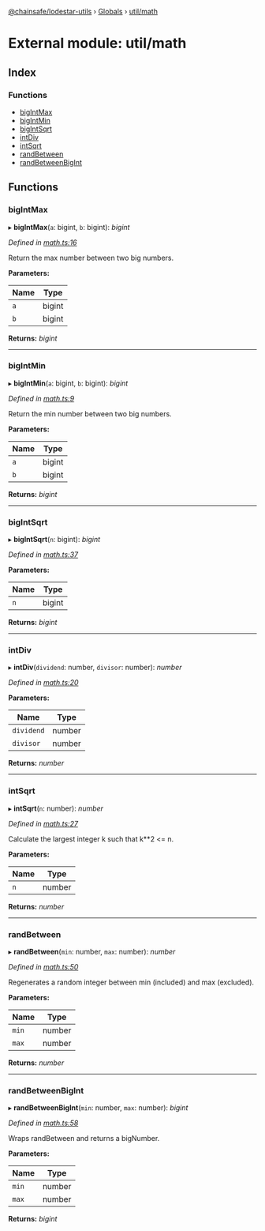 [@chainsafe/lodestar-utils](../README.md) › [Globals](../globals.md) › [util/math](util_math.md)

# External module: util/math

## Index

### Functions

* [bigIntMax](util_math.md#bigintmax)
* [bigIntMin](util_math.md#bigintmin)
* [bigIntSqrt](util_math.md#bigintsqrt)
* [intDiv](util_math.md#intdiv)
* [intSqrt](util_math.md#intsqrt)
* [randBetween](util_math.md#randbetween)
* [randBetweenBigInt](util_math.md#randbetweenbigint)

## Functions

###  bigIntMax

▸ **bigIntMax**(`a`: bigint, `b`: bigint): *bigint*

*Defined in [math.ts:16](https://github.com/ChainSafe/lodestar/blob/176e51ae9/packages/lodestar-utils/src/math.ts#L16)*

Return the max number between two big numbers.

**Parameters:**

Name | Type |
------ | ------ |
`a` | bigint |
`b` | bigint |

**Returns:** *bigint*

___

###  bigIntMin

▸ **bigIntMin**(`a`: bigint, `b`: bigint): *bigint*

*Defined in [math.ts:9](https://github.com/ChainSafe/lodestar/blob/176e51ae9/packages/lodestar-utils/src/math.ts#L9)*

Return the min number between two big numbers.

**Parameters:**

Name | Type |
------ | ------ |
`a` | bigint |
`b` | bigint |

**Returns:** *bigint*

___

###  bigIntSqrt

▸ **bigIntSqrt**(`n`: bigint): *bigint*

*Defined in [math.ts:37](https://github.com/ChainSafe/lodestar/blob/176e51ae9/packages/lodestar-utils/src/math.ts#L37)*

**Parameters:**

Name | Type |
------ | ------ |
`n` | bigint |

**Returns:** *bigint*

___

###  intDiv

▸ **intDiv**(`dividend`: number, `divisor`: number): *number*

*Defined in [math.ts:20](https://github.com/ChainSafe/lodestar/blob/176e51ae9/packages/lodestar-utils/src/math.ts#L20)*

**Parameters:**

Name | Type |
------ | ------ |
`dividend` | number |
`divisor` | number |

**Returns:** *number*

___

###  intSqrt

▸ **intSqrt**(`n`: number): *number*

*Defined in [math.ts:27](https://github.com/ChainSafe/lodestar/blob/176e51ae9/packages/lodestar-utils/src/math.ts#L27)*

Calculate the largest integer k such that k**2 <= n.

**Parameters:**

Name | Type |
------ | ------ |
`n` | number |

**Returns:** *number*

___

###  randBetween

▸ **randBetween**(`min`: number, `max`: number): *number*

*Defined in [math.ts:50](https://github.com/ChainSafe/lodestar/blob/176e51ae9/packages/lodestar-utils/src/math.ts#L50)*

Regenerates a random integer between min (included) and max (excluded).

**Parameters:**

Name | Type |
------ | ------ |
`min` | number |
`max` | number |

**Returns:** *number*

___

###  randBetweenBigInt

▸ **randBetweenBigInt**(`min`: number, `max`: number): *bigint*

*Defined in [math.ts:58](https://github.com/ChainSafe/lodestar/blob/176e51ae9/packages/lodestar-utils/src/math.ts#L58)*

Wraps randBetween and returns a bigNumber.

**Parameters:**

Name | Type |
------ | ------ |
`min` | number |
`max` | number |

**Returns:** *bigint*
